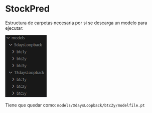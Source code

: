 # StockPred

Estructura de carpetas necesaria por si se descarga un modelo para ejecutar:

![Folder Structure](doc/images/FolderStructure.png)

Tiene que quedar como: `` models/XdaysLoopback/btcZy/modelfile.pt `` 